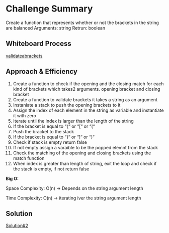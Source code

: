 # Challenge Summary
Create a function that represents whether or not the brackets in the string are balanced
    Arguments: string
    Retrun: boolean
## Whiteboard Process
[validateabrackets](./images/bracketvalidatioWB.PNG)


## Approach & Efficiency
1. Create a function to check if the opening and the closing match for each kind of brackets which takes2 arguments. opening bracket and closing bracket
2. Create a function to validate brackets it takes a string as an argument
3. Instaniate a stack to push the opening brackets to it
4. Assign the index of each element in the string as variable and instantiate it with zero
5. Iterate until the index is larger than the length of the string
6. If the bracket is equal to “{“ or “[“ or “(“
7. Push the bracket to the stack
8. If the bracket is equal to “}“ or “]“ or “)“
9. Check if stack is empty return false
10. If not empty assign a varaible to be the popped elemnt from the stack
11. Check the matching of the opening and closing brackets using the match function
12. When index is greater than length of string, exit the loop and check if the stack is empty, if not return false

**Big O:**

Space Complexity: O(n) -> Depends on the string argument length

Time Complexity: O(n) -> iterating iver the string argument length
## Solution
[Solution#2](./images/Solution%232.PNG)